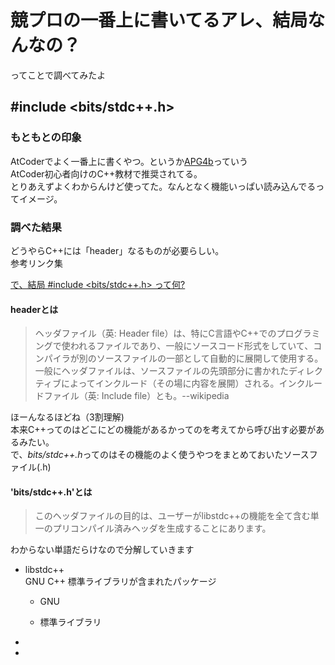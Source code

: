 # 競プロの一番上に書いてるアレ、結局なんなの？
ってことで調べてみたよ

## #include <bits/stdc++.h>

### もともとの印象

AtCoderでよく一番上に書くやつ。というか[APG4b](https://atcoder.jp/contests/apg4b/tasks)っていう  
AtCoder初心者向けのC++教材で推奨されてる。  
とりあえずよくわからんけど使ってた。なんとなく機能いっぱい読み込んでるってイメージ。

### 調べた結果

どうやらC++には「header」なるものが必要らしい。  
参考リンク集   
    
[で、結局 #include <bits/stdc++.h> って何?](https://qiita.com/hakatashi/items/f9d9abf05a002b5c4dc5)

#### headerとは  

> ヘッダファイル（英: Header file）は、特にC言語やC++でのプログラミングで使われるファイルであり、一般にソースコード形式をしていて、コンパイラが別のソースファイルの一部として自動的に展開して使用する。一般にヘッダファイルは、ソースファイルの先頭部分に書かれたディレクティブによってインクルード（その場に内容を展開）される。インクルードファイル（英: Include file）とも。--wikipedia  


ほーんなるほどね（3割理解)  
本来C++ってのはどこにどの機能があるかってのを考えてから呼び出す必要があるみたい。  
で、*bits/stdc++.h*ってのはその機能のよく使うやつをまとめておいたソースファイル(.h)  

#### 'bits/stdc++.h'とは  

>このヘッダファイルの目的は、ユーザーがlibstdc++の機能を全て含む単一のプリコンパイル済みヘッダを生成することにあります。  


わからない単語だらけなので分解していきます 

- libstdc++  
GNU C++ 標準ライブラリが含まれたパッケージ
    - GNU
    
    - 標準ライブラリ
    

-
-






